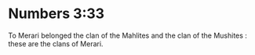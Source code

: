 # Numbers 3:33

To Merari belonged the clan of the Mahlites and the clan of the Mushites : these are the clans of Merari.
